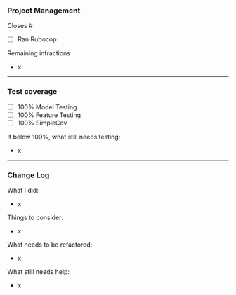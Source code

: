 ### Project Management

Closes #
* [ ] Ran Rubocop

Remaining infractions
- x

------------------------------------------------------------------------------
### Test coverage

* [ ] 100% Model Testing
* [ ] 100% Feature Testing
* [ ] 100% SimpleCov

If below 100%, what still needs testing:
- x

------------------------------------------------------------------------------
### Change Log

What I did:
- x

Things to consider:
- x

What needs to be refactored:
- x

What still needs help:
- x
